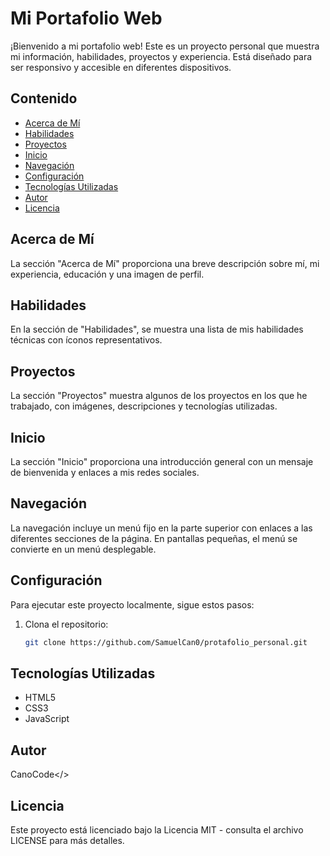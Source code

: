 # Mi Portafolio Web

¡Bienvenido a mi portafolio web! Este es un proyecto personal que muestra mi información, habilidades, proyectos y experiencia. Está diseñado para ser responsivo y accesible en diferentes dispositivos.

## Contenido

- [Acerca de Mí](#acerca-de-mí)
- [Habilidades](#habilidades)
- [Proyectos](#proyectos)
- [Inicio](#inicio)
- [Navegación](#navegación)
- [Configuración](#configuración)
- [Tecnologías Utilizadas](#tecnologías-utilizadas)
- [Autor](#autor)
- [Licencia](#licencia)

## Acerca de Mí

La sección "Acerca de Mí" proporciona una breve descripción sobre mí, mi experiencia, educación y una imagen de perfil.

## Habilidades

En la sección de "Habilidades", se muestra una lista de mis habilidades técnicas con íconos representativos.

## Proyectos

La sección "Proyectos" muestra algunos de los proyectos en los que he trabajado, con imágenes, descripciones y tecnologías utilizadas.

## Inicio

La sección "Inicio" proporciona una introducción general con un mensaje de bienvenida y enlaces a mis redes sociales.

## Navegación

La navegación incluye un menú fijo en la parte superior con enlaces a las diferentes secciones de la página. En pantallas pequeñas, el menú se convierte en un menú desplegable.

## Configuración

Para ejecutar este proyecto localmente, sigue estos pasos:

1. Clona el repositorio:
   ```sh
   git clone https://github.com/SamuelCan0/protafolio_personal.git


## Tecnologías Utilizadas
- HTML5
- CSS3
- JavaScript

## Autor
CanoCode</>

## Licencia
Este proyecto está licenciado bajo la Licencia MIT - consulta el archivo LICENSE para más detalles.
